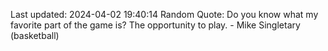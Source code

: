 Last updated: 2024-04-02 19:40:14
Random Quote: Do you know what my favorite part of the game is? The opportunity to play. - Mike Singletary (basketball)